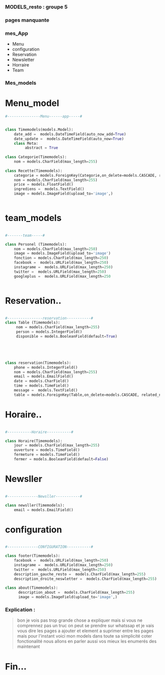 ### MODELS_resto :  groupe 5
### pages manquante



### mes_App


* Menu
* configuration
* Reservation
* Newsletter
* Horraire
* Team

### Mes_models

# Menu_model
```python
#---------------Menu------app-----#


class Timemodels(models.Model):
    date_add =  models.DateTimeField(auto_now_add=True)
    date_update =  models.DateTimeField(auto_now=True)
    class Meta:
         abstract = True
    
class Categorie(Timemodels):
    nom = models.CharField(max_length=255)
    
class Recette(Timemodels):
    categorie = models.ForeignKey(Categorie,on_delete=models.CASCADE, related_name="categories")
    nom = models.CharField(max_length=255)
    price = models.FloatField()
    ingrediens =  models.TextField()
    image = models.ImageField(upload_to='image',)
    
```   
# team_models
```python

#-------team-----#

class Personel (Timemodels):
    nom = models.CharField(max_length=250)
    image = models.ImageField(upload_to='image')
    fonction = models.CharField(max_length=250)
    facebook =  models.URLField(max_length=250)
    instagrame =  models.URLField(max_length=250)
    twitter =  models.URLField(max_length=250)
    googleplus =  models.URLField(max_length=250
    
```   
# Reservation..
```python

#----------------reservation-----------#
class Table (Timemodels):
     nom = models.CharField(max_length=255)
     person = models.IntegerField()
     disponible = models.BooleanField(default=True)
      




class reservation(Timemodels):
    phone = models.IntegerField()
    nom = models.CharField(max_length=255)
    email = models.EmailField()
    date = models.CharField()
    time = models.TimeField()
    message =  models.TextField()
    table = models.ForeignKey(Table,on_delete=models.CASCADE, related_name="tables")

``` 
# Horaire..
```python

#-----------Horaire-----------#

class Horaire(Timemodels):
    jour = models.CharField(max_length=255)
    ouverture = models.TimeField()
    fermeture = models.TimeField()
    fermer = models.BooleanField(default=False)

``` 
# Newsller
```python

#--------------Newsller-----------#

class newsller(Timemodels):
    email = models.EmailField()

```

# configuration

```python

#--------------CONfIGURATION-----------#

class footer(Timemodels):
    facebook =  models.URLField(max_length=250)
    instagrame =  models.URLField(max_length=250)
    twitter =  models.URLField(max_length=250)
    description_gauche_resto =  models.CharField(max_length=255)
    description_droite_neswletter =  models.CharField(max_length=255)
    
class about(Timemodels):
      description_about =  models.CharField(max_length=255)
      image = models.ImageField(upload_to='image',)


```
### Explication :

> bon je vois pas trop grande chose a expliquer 
> mais si vous ne comprennez pas un truc on peut se prendre sur whatssap 
> et je vais vous dire les pages a ajouter et element a suprimer entre les pages mais
> pour l'instant voici mon models dans toute sa  simplicité
> coter fonctionalité nous allons en parler aussi vos mieux les enumerés des maintenant


 
# Fin... 
